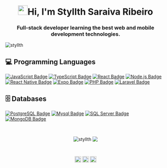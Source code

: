 <h1 align="center"><img src="https://raw.githubusercontent.com/kaueMarques/kaueMarques/master/hi.gif" width="30px"/>Hi, I'm Styllth Saraiva Ribeiro</h1>

<h3 align="center">Full-stack developer learning the best web and mobile development technologies.</h3>
<p align="left"> <img src="https://komarev.com/ghpvc/?username=styllth" alt="styllth" /> </p>

## :computer: Programming Languages

<a href="https://www.javascript.com/"> ![JavaScript Badge](https://img.shields.io/badge/-JavaScript-black?style=flat&logo=javascript&logoColor=yellow)</a>
<a href="https://www.typescriptlang.org/"> ![TypeScript Badge](https://img.shields.io/badge/-TypeScript-black?style=flat&logo=typescript&logoColor=blue)</a>
<a href="https://pt-br.reactjs.org//"> ![React Badge](https://img.shields.io/badge/-React-black?style=black&logo=react&logoColor=61DAFB)<a/>
<a href="https://nodejs.org/en/">![Node.js Badge](https://img.shields.io/badge/-Node.js-black?style=flat&logo=node.js&logoColor=green)<a/>
<a href="https://reactnative.dev///"> ![React Native Badge](https://img.shields.io/badge/-React_Native-black?&style=flat&logo=react&logoColor=61DAFB)<a/>
<a href="https://expo.io/"> ![Expo Badge](https://img.shields.io/badge/-Expo-black?&style=flat&logo=expo&logoColor=4C35E3)<a/>
<a href="https://www.php.net"> ![PHP Badge](https://img.shields.io/badge/-PHP-black?style=flat&logo=php&logoColor=blue)</a>
<a href="https://www.laravel.com"> ![Laravel Badge](https://img.shields.io/badge/-Laravel-black?style=black&logo=laravel&logoColor=red)</a>

## 🗄️ Databases

<a href="https://www.postgresql.org/"> ![PostgreSQL Badge](https://img.shields.io/badge/-PostgresQL-blue?style=flat&logo=postgresql&logoColor=white)<a/>
<a href="https://www.mysql.com/"> ![Mysql Badge](https://img.shields.io/badge/-MySql-blue?style=flat&logo=oracle&logoColor=white)<a/>
<a href="https://www.microsoft.com/pt-br/sql-server/sql-server-2019"> ![SQL Server Badge](https://img.shields.io/badge/-Microsoft_SQL_Server-blue?style=flat&logo=microsoft&logoColor=white)<a/>
<a href="https://www.mongodb.com/"> ![MongoDB Badge](https://img.shields.io/badge/-MongoDB-blue?style=flat&logo=mongodb&logoColor=white)<a/>
  
<br />

<p align="center">
  <img align="center" src="https://github-readme-stats.vercel.app/api?username=styllth&count_private=true&theme=dracula&show_icons=true" alt="styllth" />
  <img align="center" src="https://github-readme-stats.vercel.app/api/top-langs/?username=styllth&theme=dracula">
</p>

<br />

<p align="center">
  <a href="https://linkedin.com/in/styllth" target="blank"><img align="center" src="https://cdn.jsdelivr.net/npm/simple-icons@3.0.1/icons/linkedin.svg" alt="styllth" height="20" width="20" /></a>
  <a href="https://fb.com/styllth" target="blank"><img align="center" src="https://cdn.jsdelivr.net/npm/simple-icons@3.0.1/icons/facebook.svg" alt="styllth" height="20" width="20" /></a>
  <a href="https://instagram.com/styllth" target="blank"><img align="center" src="https://cdn.jsdelivr.net/npm/simple-icons@3.0.1/icons/instagram.svg" alt="styllth" height="20" width="20" /></a>
</p>
